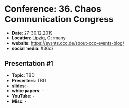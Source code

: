 # Conference: 36. Chaos Communication Congress

* **Date**: 27-30.12.2019
* **Location**: Lipzig, Germany
* **website**: https://events.ccc.de/about-ccc-events-blog/
* **social media**: #36c3

## Presentation #1

* **Topic**: TBD
* **Presenters**: TBD
* **slides**: -
* **white papers**: -
* **YouTube**: -
* **Misc**: -
